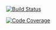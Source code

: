 [![Build Status](https://scrutinizer-ci.com/g/PHPassword/locator/badges/build.png?b=master)](https://scrutinizer-ci.com/g/PHPassword/locator/build-status/master)

[![Code Coverage](https://scrutinizer-ci.com/g/PHPassword/locator/badges/coverage.png?b=master)](https://scrutinizer-ci.com/g/PHPassword/locator/?branch=master)